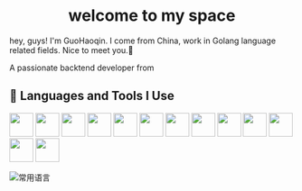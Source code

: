 <h1 align="center">welcome to my space</h1>
hey, guys! I'm GuoHaoqin. I come from China, work in Golang language related fields. Nice to meet you.👋

<p>A passionate backtend developer from </p>
<h2>🚀 Languages and Tools I Use</h2>

<span><img src="https://cdn.jsdelivr.net/gh/devicons/devicon@latest/icons/go/go-original.svg" alt="" width="42" height="42" /></span>
<span><img src="https://cdn.jsdelivr.net/gh/devicons/devicon@latest/icons/javascript/javascript-original.svg" alt="" width="42" height="42" /></span>
<span><img src="https://cdn.jsdelivr.net/gh/devicons/devicon@latest/icons/typescript/typescript-original.svg" alt="" width="42" height="42" /></span>
<span><img src="https://cdn.jsdelivr.net/gh/devicons/devicon@latest/icons/vuejs/vuejs-original.svg" alt="" width="42" height="42" /></span>
<span><img src="https://cdn.jsdelivr.net/gh/devicons/devicon@latest/icons/bootstrap/bootstrap-original.svg" alt="" width="42" height="42" /></span>
<span><img src="https://cdn.jsdelivr.net/gh/devicons/devicon@latest/icons/html5/html5-original.svg" alt="" width="42" height="42" /></span>
<span><img src="https://cdn.jsdelivr.net/gh/devicons/devicon@latest/icons/css3/css3-original.svg" alt="" width="42" height="42" /></span>
<span><img src="https://cdn.jsdelivr.net/gh/devicons/devicon@latest/icons/nodejs/nodejs-original.svg" alt="" width="42" height="42" /></span>
<span><img src="https://cdn.jsdelivr.net/gh/devicons/devicon@latest/icons/mysql/mysql-original.svg" alt="" width="42" height="42" /></span>
<span><img src="https://cdn.jsdelivr.net/gh/devicons/devicon@latest/icons/redis/redis-original.svg" alt="" width="42" height="42" /></span>
<span><img src="https://cdn.jsdelivr.net/gh/devicons/devicon@latest/icons/docker/docker-original.svg" alt="" width="42" height="42" /></span>
<span><img src="https://cdn.jsdelivr.net/gh/devicons/devicon@latest/icons/linux/linux-original.svg" alt="" width="42" height="42" /></span>
<span><img src="https://cdn.jsdelivr.net/gh/devicons/devicon@latest/icons/git/git-original.svg" alt="" width="42" height="42" /></span>

<p></p>

<!-- <img alt="贡献统计" src="https://github-readme-stats.vercel.app/api?username=451008604&show_icons=true&count_private=true&locale=en&hide=prs&hide_title=true&include_all_commits=true&theme=ambient_gradient&card_width=500&hide_border=true"/> -->

<img alt="常用语言" src="https://github-readme-stats.vercel.app/api/top-langs/?username=451008604&layout=compact&hide_title=false&locale=en&card_width=500&theme=ambient_gradient&hide_border=true"/>


<!-- <a href="">
  <img align="center" src="https://github-readme-stats.vercel.app/api/pin/?username=451008604&repo=nets&theme=default&hide_border=true" />
</a>
<a href="">
  <img align="center" src="https://github-readme-stats.vercel.app/api/pin/?username=451008604&repo=netsFrame&theme=default&hide_border=true" />
</a>
<a href="">
  <img align="center" src="https://github-readme-stats.vercel.app/api/pin/?username=451008604&repo=configure&theme=default&hide_border=true" />
</a>
<a href="">
  <img align="center" src="https://github-readme-stats.vercel.app/api/pin/?username=panjf2000&repo=gnet&theme=default&hide_border=true" />
</a>
<a href="">
  <img align="center" src="https://github-readme-stats.vercel.app/api/pin/?username=451008604&repo=gin-vue-admin&theme=default&hide_border=true" />
</a> -->
